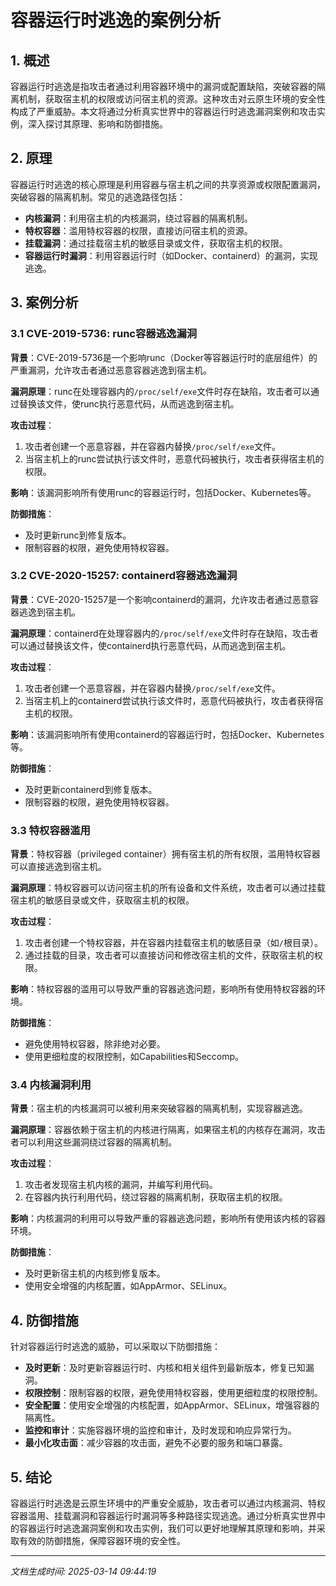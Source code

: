 # 容器运行时逃逸的案例分析

## 1. 概述

容器运行时逃逸是指攻击者通过利用容器环境中的漏洞或配置缺陷，突破容器的隔离机制，获取宿主机的权限或访问宿主机的资源。这种攻击对云原生环境的安全性构成了严重威胁。本文将通过分析真实世界中的容器运行时逃逸漏洞案例和攻击实例，深入探讨其原理、影响和防御措施。

## 2. 原理

容器运行时逃逸的核心原理是利用容器与宿主机之间的共享资源或权限配置漏洞，突破容器的隔离机制。常见的逃逸路径包括：

- **内核漏洞**：利用宿主机的内核漏洞，绕过容器的隔离机制。
- **特权容器**：滥用特权容器的权限，直接访问宿主机的资源。
- **挂载漏洞**：通过挂载宿主机的敏感目录或文件，获取宿主机的权限。
- **容器运行时漏洞**：利用容器运行时（如Docker、containerd）的漏洞，实现逃逸。

## 3. 案例分析

### 3.1 CVE-2019-5736: runc容器逃逸漏洞

**背景**：CVE-2019-5736是一个影响runc（Docker等容器运行时的底层组件）的严重漏洞，允许攻击者通过恶意容器逃逸到宿主机。

**漏洞原理**：runc在处理容器内的`/proc/self/exe`文件时存在缺陷，攻击者可以通过替换该文件，使runc执行恶意代码，从而逃逸到宿主机。

**攻击过程**：
1. 攻击者创建一个恶意容器，并在容器内替换`/proc/self/exe`文件。
2. 当宿主机上的runc尝试执行该文件时，恶意代码被执行，攻击者获得宿主机的权限。

**影响**：该漏洞影响所有使用runc的容器运行时，包括Docker、Kubernetes等。

**防御措施**：
- 及时更新runc到修复版本。
- 限制容器的权限，避免使用特权容器。

### 3.2 CVE-2020-15257: containerd容器逃逸漏洞

**背景**：CVE-2020-15257是一个影响containerd的漏洞，允许攻击者通过恶意容器逃逸到宿主机。

**漏洞原理**：containerd在处理容器内的`/proc/self/exe`文件时存在缺陷，攻击者可以通过替换该文件，使containerd执行恶意代码，从而逃逸到宿主机。

**攻击过程**：
1. 攻击者创建一个恶意容器，并在容器内替换`/proc/self/exe`文件。
2. 当宿主机上的containerd尝试执行该文件时，恶意代码被执行，攻击者获得宿主机的权限。

**影响**：该漏洞影响所有使用containerd的容器运行时，包括Docker、Kubernetes等。

**防御措施**：
- 及时更新containerd到修复版本。
- 限制容器的权限，避免使用特权容器。

### 3.3 特权容器滥用

**背景**：特权容器（privileged container）拥有宿主机的所有权限，滥用特权容器可以直接逃逸到宿主机。

**漏洞原理**：特权容器可以访问宿主机的所有设备和文件系统，攻击者可以通过挂载宿主机的敏感目录或文件，获取宿主机的权限。

**攻击过程**：
1. 攻击者创建一个特权容器，并在容器内挂载宿主机的敏感目录（如`/`根目录）。
2. 通过挂载的目录，攻击者可以直接访问和修改宿主机的文件，获取宿主机的权限。

**影响**：特权容器的滥用可以导致严重的容器逃逸问题，影响所有使用特权容器的环境。

**防御措施**：
- 避免使用特权容器，除非绝对必要。
- 使用更细粒度的权限控制，如Capabilities和Seccomp。

### 3.4 内核漏洞利用

**背景**：宿主机的内核漏洞可以被利用来突破容器的隔离机制，实现容器逃逸。

**漏洞原理**：容器依赖于宿主机的内核进行隔离，如果宿主机的内核存在漏洞，攻击者可以利用这些漏洞绕过容器的隔离机制。

**攻击过程**：
1. 攻击者发现宿主机内核的漏洞，并编写利用代码。
2. 在容器内执行利用代码，绕过容器的隔离机制，获取宿主机的权限。

**影响**：内核漏洞的利用可以导致严重的容器逃逸问题，影响所有使用该内核的容器环境。

**防御措施**：
- 及时更新宿主机的内核到修复版本。
- 使用安全增强的内核配置，如AppArmor、SELinux。

## 4. 防御措施

针对容器运行时逃逸的威胁，可以采取以下防御措施：

- **及时更新**：及时更新容器运行时、内核和相关组件到最新版本，修复已知漏洞。
- **权限控制**：限制容器的权限，避免使用特权容器，使用更细粒度的权限控制。
- **安全配置**：使用安全增强的内核配置，如AppArmor、SELinux，增强容器的隔离性。
- **监控和审计**：实施容器环境的监控和审计，及时发现和响应异常行为。
- **最小化攻击面**：减少容器的攻击面，避免不必要的服务和端口暴露。

## 5. 结论

容器运行时逃逸是云原生环境中的严重安全威胁，攻击者可以通过内核漏洞、特权容器滥用、挂载漏洞和容器运行时漏洞等多种路径实现逃逸。通过分析真实世界中的容器运行时逃逸漏洞案例和攻击实例，我们可以更好地理解其原理和影响，并采取有效的防御措施，保障容器环境的安全性。

---

*文档生成时间: 2025-03-14 09:44:19*
